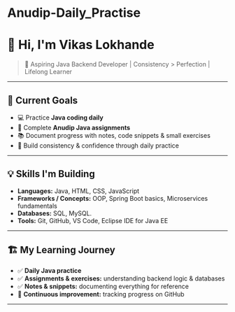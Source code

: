 # Anudip-Daily_Practise

# 👋 Hi, I'm Vikas Lokhande

> 🚀 Aspiring Java Backend Developer | Consistency > Perfection | Lifelong Learner

---

## 🎯 Current Goals
- 💻 Practice **Java coding daily**  
- 📝 Complete **Anudip Java assignments**  
- 📚 Document progress with notes, code snippets & small exercises  
- 💪 Build consistency & confidence through daily practice  

---

## 💡 Skills I'm Building
- **Languages:** Java, HTML, CSS, JavaScript
- **Frameworks / Concepts:** OOP, Spring Boot basics, Microservices fundamentals  
- **Databases:** SQL, MySQL.  
- **Tools:** Git, GitHub, VS Code, Eclipse IDE for Java EE

---

## 🏗️ My Learning Journey
- ✅ **Daily Java practice**  
- ✅ **Assignments & exercises:** understanding backend logic & databases  
- ✅ **Notes & snippets:** documenting everything for reference  
- 🔄 **Continuous improvement:** tracking progress on GitHub  

---

